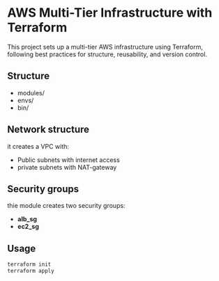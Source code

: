 # AWS Multi-Tier Infrastructure with Terraform

This project sets up a multi-tier AWS infrastructure using Terraform, following best practices for structure, reusability, and version control.

## Structure
- modules/
- envs/
- bin/

## Network structure
it creates a VPC with:
- Public subnets with internet access
- private subnets with NAT-gateway

## Security groups
thie module creates two security groups:
- **alb_sg** 
- **ec2_sg**

## Usage
```bash
terraform init
terraform apply

